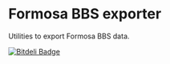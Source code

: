 Formosa BBS exporter
====================

Utilities to export Formosa BBS data.


[![Bitdeli Badge](https://d2weczhvl823v0.cloudfront.net/wancw/formosa-bbs-exporter/trend.png)](https://bitdeli.com/free "Bitdeli Badge")

